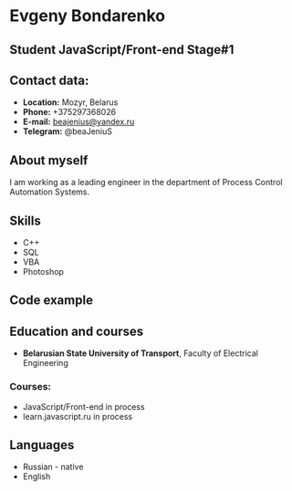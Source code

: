 # Evgeny Bondarenko

## Student JavaScript/Front-end Stage#1

## Contact data:
* **Location:** Mozyr, Belarus
* **Phone:** +375297368026
* **E-mail:** beajenius@yandex.ru
* **Telegram:** @beaJeniuS

## About myself
I am working as a leading engineer in the department of Process Control Automation Systems.  

## Skills
* C++
* SQL
* VBA
* Photoshop

## Code example

## Education and courses
* **Belarusian State University of Transport**, Faculty of Electrical Engineering
### **Courses:**
* JavaScript/Front-end in process
* learn.javascript.ru in process

## Languages
* Russian - native
* English  
